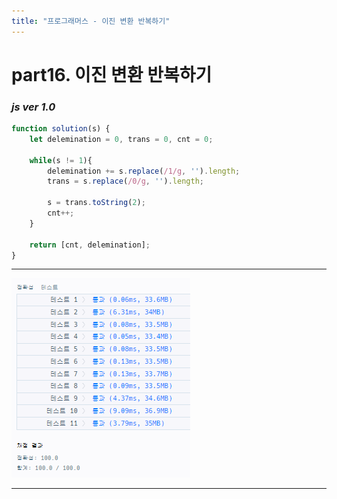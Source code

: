```yaml
---
title: "프로그래머스 - 이진 변환 반복하기"
---
```



# __part16. 이진 변환 반복하기__

### _js ver 1.0_
```js 
function solution(s) {
    let delemination = 0, trans = 0, cnt = 0;
    
    while(s != 1){
        delemination += s.replace(/1/g, '').length;
        trans = s.replace(/0/g, '').length;
        
        s = trans.toString(2);
        cnt++;
    }
        
    return [cnt, delemination];
}

```
<hr/>

![실행결과_js ver 1.0](/assets/img/2023-10-12-prog16.png)

<hr/>